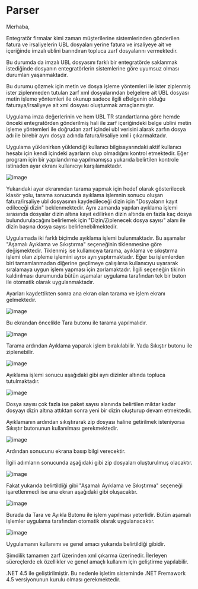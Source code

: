 # Parser

Merhaba,

Entegratör firmalar kimi zaman müşterilerine sistemlerinden gönderilen fatura ve irsaliyelerin UBL dosyaları yerine fatura ve irsaliyeye ait ve içeriğinde imzalı ublini barındıran topluca zarf dosyalarını vermektedir.

Bu durumda da imzalı UBL dosyasını farklı bir entegratörde saklanmak istediğinde dosyanın entegratörlerin sistemlerine göre uyumsuz olması durumları yaşanmaktadır.

Bu durumu çözmek için metin ve dosya işleme yöntemleri ile ister ziplenmiş ister ziplenmeden tutulan zarf xml dosyalarından belgelere ait UBL dosyası metin işleme yöntemleri ile okunup sadece ilgili eBelgenin olduğu faturaya/irsaliyeye ait xml dosyası oluşturmak amaçlanmıştır.

Uygulama imza değerlerinin ve hem UBL TR standartlarına göre hemde önceki entegratörden gönderilmiş hali ile zarf içeriğindeki belge ublini metin işleme yöntemleri ile doğrudan zarf içindei ubl verisini alarak zarfın dosya adı ile birebir aynı dosya adında fatura/irsaliye xml i çıkarmaktadır.

Uygulama yüklenirken yüklendiği kullanıcı bilgisayarındaki aktif kullanıcı hesabı için kendi içindeki ayarların olup olmadığını kontrol etmektedir. 
Eğer program için bir yapılandırma yapılmamışsa yukarıda belirtilen kontrole istinaden ayar ekranı kullanıcıyı karşılamaktadır.

![image](https://github.com/zeytinyilmaz/UBLParser/assets/11462101/df8407d4-467e-42b5-9cdc-23b6fe4ede93)

Yukarıdaki ayar ekranından tarama yapmak için hedef olarak gösterilecek klasör yolu, tarama sonucunda ayıklama işlemnin sonucu oluşan fatura/irsaliye ubl dosyasının kaydedileceği dizin için "Dosyaların kayıt edileceği dizin" beklenmektedir. 
Aynı zamanda yapılan ayıklama işlemi sırasında dosyalar dizin altına kayıt edilirken dizin altında en fazla kaç dosya bulundurulacağını belirlemek için "Dizin/Ziplenecek dosya sayısı" alanı ile dizin başına dosya sayısı belirlenebilmektedir.

Uygulamada iki farklı biçimde ayıklama işlemi bulunmaktadır.
Bu aşamalar "Aşamalı Ayıklama ve Sıkıştırma" seçeneğinin tiklenmesine göre değişmektedir. Tiklenmiş ise kullanıcıya tarama, ayıklama ve sıkıştırma işlemi olan zipleme işlemini ayroı ayrı yaptırmaktadır. Eğer bu işlemlerden biri tamamlanmadan diğerine geçilmeye çalışılırsa kullanıcıyu uyararak sıralamaya uygun işlem yapması için zorlamaktadır.
İlgili seçeneğin tikinin kaldırılması durumunda bütün aşamalar uygulama tarafından tek bir buton ile otomatik olarak uygulanmaktadır.

Ayarları kaydettikten sonra ana ekran olan tarama ve işlem ekranı gelmektedir.

![image](https://github.com/zeytinyilmaz/UBLParser/assets/11462101/26e0359f-f867-4bd8-a39d-5053c95fa90e)

Bu ekrandan öncelikle Tara butonu ile tarama yapılmalıdır.

![image](https://github.com/zeytinyilmaz/UBLParser/assets/11462101/3c358d0b-3bdc-4f7a-9908-082e17948603)

Tarama ardından Ayıklama yaparak işlem bırakılabilir. Yada Sıkıştır butonu ile ziplenebilir.

![image](https://github.com/zeytinyilmaz/UBLParser/assets/11462101/99e77f2e-9701-4397-ab95-d8497568cad7)

Ayıklama işlemi sonucu aşağıdaki gibi ayrı dizinler altında topluca tutulmaktadır.

![image](https://github.com/zeytinyilmaz/UBLParser/assets/11462101/7a81e4e1-bc7f-485a-984b-5bb64d3c1bbe)

Dosya sayısı çok fazla ise paket sayısı alanında belirtilen miktar kadar dosyayı dizin altına attıktan sonra yeni bir dizin oluşturup devam etmektedir.

Ayıklamanın ardından sıkıştırarak zip dosyası haline getirilmek isteniyorsa Sıkıştır butonunun kullanılması gerekmektedir.

![image](https://github.com/zeytinyilmaz/UBLParser/assets/11462101/da29b620-28cb-49ce-b33c-47ee8ea07280)

Ardından sonucunu ekrana basıp bilgi verecektir.

İlgili adımların sonucunda aşağıdaki gibi zip dosyaları oluşturulmuş olacaktır.

![image](https://github.com/zeytinyilmaz/UBLParser/assets/11462101/5428b3d6-3959-4433-8107-52ecb336cb53)


Fakat yukarıda belirtildiği gibi "Aşamalı Ayıklama ve Sıkıştırma" seçeneği işaretlenmedi ise  ana ekran aşağıdaki gibi oluşacaktır.

![image](https://github.com/zeytinyilmaz/UBLParser/assets/11462101/2f9aa8e5-1706-4e22-acbe-da080ed43516)

Burada da Tara ve Ayıkla Butonu ile işlem yapılması yeterlidir. Bütün aşamalı işlemler uygulama tarafından otomatik olarak uygulanacaktır.

![image](https://github.com/zeytinyilmaz/UBLParser/assets/11462101/1431e7b2-5c1c-4af6-83af-a33c711584d5)

Uygulamanın kullanımı ve genel amacı yukarıda belirtildiği gibidir. 

Şimdilik tamamen zarf üzerinden xml çıkarma üzerinedir. İlerleyen süereçlerde ek özellikler ve genel amaçlı kullanım için geliştirme yapılabilir.

.NET 4.5 ile geliştirilmiştir. Bu nedenle işletim sisteminde .NET Fremawork 4.5 versiyonunun kurulu olması gerekmektedir.






